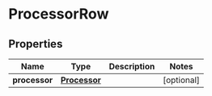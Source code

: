 # ProcessorRow

## Properties
Name | Type | Description | Notes
------------ | ------------- | ------------- | -------------
**processor** | [**Processor**](Processor.md) |  |  [optional]
